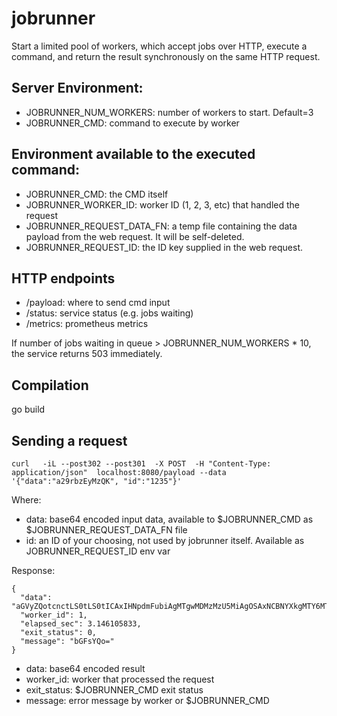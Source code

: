 # jobrunner

Start a limited pool of workers, which accept jobs over HTTP, execute a command, and return the result synchronously on the same HTTP request.

## Server Environment:

* JOBRUNNER_NUM_WORKERS: number of workers to start. Default=3
* JOBRUNNER_CMD: command to execute by worker

## Environment available to the executed command:

* JOBRUNNER_CMD: the CMD itself
* JOBRUNNER_WORKER_ID: worker ID (1, 2, 3, etc) that handled the request
* JOBRUNNER_REQUEST_DATA_FN: a temp file containing the data payload from the web request. It will be self-deleted.
* JOBRUNNER_REQUEST_ID: the ID key supplied in the web request.

## HTTP endpoints

* /payload: where to send cmd input
* /status: service status (e.g. jobs waiting)
* /metrics: prometheus metrics

If number of jobs waiting in queue > JOBRUNNER_NUM_WORKERS * 10, the service returns 503 immediately.

## Compilation

go build

## Sending a request

```
curl   -iL --post302 --post301  -X POST  -H "Content-Type: application/json"  localhost:8080/payload --data '{"data":"a29rbzEyMzQK", "id":"1235"}'
```

Where:

* data: base64 encoded input data, available to $JOBRUNNER_CMD as $JOBRUNNER_REQUEST_DATA_FN file
* id: an ID of your choosing, not used by jobrunner itself. Available as JOBRUNNER_REQUEST_ID env var


Response:

```
{
  "data": "aGVyZQotcnctLS0tLS0tICAxIHNpdmFubiAgMTgwMDMzMzU5MiAgOSAxNCBNYXkgMTY6MTIgdG1wL2pvYmRhdGFfd18xX2lkXzEyMzVfMzU4MzI0MjkyMQotcnctLS0tLS0tICAxIHNpdmFubiAgMTgwMDMzMzU5MiAgOSAxNCBNYXkgMTE6NTYgdG1wL2pvYmRhdGFfd18yX2lkXzEyMzVfMTAzOTE5MzI1OAo=",
  "worker_id": 1,
  "elapsed_sec": 3.146105833,
  "exit_status": 0,
  "message": "bGFsYQo="
}
```

* data: base64 encoded result
* worker_id: worker that processed the request
* exit_status: $JOBRUNNER_CMD exit status
* message: error message by worker or $JOBRUNNER_CMD
